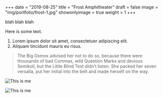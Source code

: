 +++
date = "2019-08-25"
title = "Frost Amphitheater"
draft = false
image = "img/portfolio/frost-1.jpg"
showonlyimage = true
weight = 1
+++

blah blah blah
<!--more-->

Here is some text.

1. Lorem ipsum dolor sit amet, consectetuer adipiscing elit.
2. Aliquam tincidunt mauris eu risus.

> The Big Oxmox advised her not to do so, because there were thousands of bad Commas, wild Question Marks and devious Semikoli, but the Little Blind Text didn't listen. She packed her seven versalia, put her initial into the belt and made herself on the way.

![This is me](/img/portfolio/frost-1.jpg)

![This is me](/img/portfolio/frost-1.jpg)
